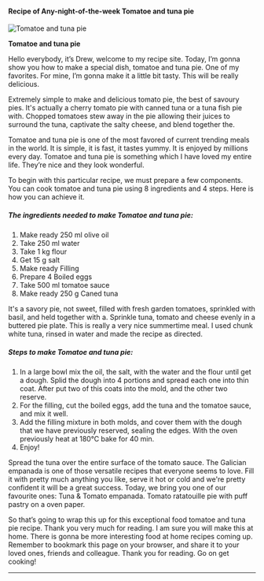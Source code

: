             

#### Recipe of Any-night-of-the-week Tomatoe and tuna pie

![Tomatoe and tuna pie](https://img-global.cpcdn.com/recipes/7ede14c41b6ecce3/751x532cq70/tomatoe-and-tuna-pie-recipe-main-photo.jpg)

**Tomatoe and tuna pie**

Hello everybody, it’s Drew, welcome to my recipe site. Today, I’m gonna show you how to make a special dish, tomatoe and tuna pie. One of my favorites. For mine, I’m gonna make it a little bit tasty. This will be really delicious.

Extremely simple to make and delicious tomato pie, the best of savoury pies. It's actually a cherry tomato pie with canned tuna or a tuna fish pie with. Chopped tomatoes stew away in the pie allowing their juices to surround the tuna, captivate the salty cheese, and blend together the.

Tomatoe and tuna pie is one of the most favored of current trending meals in the world. It is simple, it is fast, it tastes yummy. It is enjoyed by millions every day. Tomatoe and tuna pie is something which I have loved my entire life. They’re nice and they look wonderful.

To begin with this particular recipe, we must prepare a few components. You can cook tomatoe and tuna pie using 8 ingredients and 4 steps. Here is how you can achieve it.

##### The ingredients needed to make Tomatoe and tuna pie:

1.  Make ready 250 ml olive oil
2.  Take 250 ml water
3.  Take 1 kg flour
4.  Get 15 g salt
5.  Make ready Filling
6.  Prepare 4 Boiled eggs
7.  Take 500 ml tomatoe sauce
8.  Make ready 250 g Caned tuna

It's a savory pie, not sweet, filled with fresh garden tomatoes, sprinkled with basil, and held together with a. Sprinkle tuna, tomato and cheese evenly in a buttered pie plate. This is really a very nice summertime meal. I used chunk white tuna, rinsed in water and made the recipe as directed.

##### Steps to make Tomatoe and tuna pie:

1.  In a large bowl mix the oil, the salt, with the water and the flour until get a dough. Splid the dough into 4 portions and spread each one into thin coat. After put two of this coats into the mold, and the other two reserve.
2.  For the filling, cut the boiled eggs, add the tuna and the tomatoe sauce, and mix it well.
3.  Add the filling mixture in both molds, and cover them with the dough that we have previously reserved, sealing the edges. With the oven previously heat at 180°C bake for 40 min.
4.  Enjoy!

Spread the tuna over the entire surface of the tomato sauce. The Galician empanada is one of those versatile recipes that everyone seems to love. Fill it with pretty much anything you like, serve it hot or cold and we're pretty confident it will be a great success. Today, we bring you one of our favourite ones: Tuna & Tomato empanada. Tomato ratatouille pie with puff pastry on a oven paper.

So that’s going to wrap this up for this exceptional food tomatoe and tuna pie recipe. Thank you very much for reading. I am sure you will make this at home. There is gonna be more interesting food at home recipes coming up. Remember to bookmark this page on your browser, and share it to your loved ones, friends and colleague. Thank you for reading. Go on get cooking!

* * *
